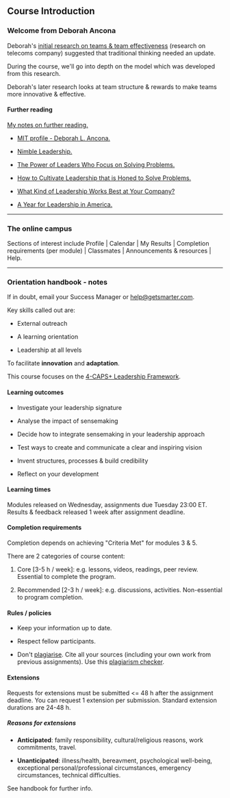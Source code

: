 ## Course Introduction

### Welcome from Deborah Ancona

Deborah's [initial research on teams & team effectiveness](https://www.researchgate.net/publication/39322924_The_Comparative_Advantage_of_X-Teams) (research on telecoms company) suggested that traditional thinking needed an update.

During the course, we'll go into depth on the model which was developed from this research.

Deborah's later research looks at team structure & rewards to make teams more innovative & effective.

#### Further reading

[My notes on further reading.](9_further_reading.md)

- [MIT profile - Deborah L. Ancona.](https://mitsloan.mit.edu/faculty/directory/deborah-l-ancona)

- [Nimble Leadership.](https://hbr.org/2019/07/nimble-leadership)

- [The Power of Leaders Who Focus on Solving Problems.](https://hbr.org/2018/04/the-power-of-leaders-who-focus-on-solving-problems)

- [How to Cultivate Leadership that is Honed to Solve Problems.](https://www.strategy-business.com/article/How-to-Cultivate-Leadership-That-Is-Honed-to-Solve-Problems?gko=6eab0)

- [What Kind of Leadership Works Best at Your Company?](https://hbr.org/2018/03/what-kind-of-leadership-works-best-at-your-company)

- [A Year for Leadership in America.](https://thehill.com/opinion/civil-rights/368329-a-year-for-leadership-in-america)

---

### The online campus

Sections of interest include Profile | Calendar | My Results | Completion requirements (per module) | Classmates | Announcements & resources | Help.

---

### Orientation handbook - notes

If in doubt, email your Success Manager or help@getsmarter.com.

Key skills called out are:

- External outreach

- A learning orientation

- Leadership at all levels

To facilitate **innovation** and **adaptation**.

This course focuses on the [4-CAPS+ Leadership Framework](https://www.forbes.com/2010/09/07/deborah-ancona-mit-leadership-managing-varghese.html).

#### Learning outcomes

- Investigate your leadership signature

- Analyse the impact of sensemaking

- Decide how to integrate sensemaking in your leadership approach

- Test ways to create and communicate a clear and inspiring vision

- Invent structures, processes & build credibility

- Reflect on your development

#### Learning times

Modules released on Wednesday, assignments due Tuesday 23:00 ET. Results & feedback released 1 week after assignment deadline.

#### Completion requirements

Completion depends on achieving "Criteria Met" for modules 3 & 5.

There are 2 categories of course content:

1. Core [3-5 h / week]: e.g. lessons, videos, readings, peer review. Essential to complete the program.

2. Recommended [2-3 h / week]: e.g. discussions, activities. Non-essential to program completion.

#### Rules / policies

- Keep your information up to date.

- Respect fellow participants.

- Don't [plagiarise](https://plagiarism.org/article/what-is-plagiarism). Cite all your sources (including your own work from previous assignments). Use this [plagiarism checker](https://s3-us-west-2.amazonaws.com/getsmartergraphics/Courses/Documents/Avoiding+plagiarism+tool.pdf).

#### Extensions

Requests for extensions must be submitted <= 48 h after the assignment deadline. You can request 1 extension per submission. Standard extension durations are 24-48 h.

##### Reasons for extensions

- **Anticipated**: family responsibility, cultural/religious reasons, work commitments, travel.

- **Unanticipated**: illness/health, bereavment, psychological well-being, exceptional personal/professional circumstances, emergency circumstances, technical difficulties.

See handbook for further info.

